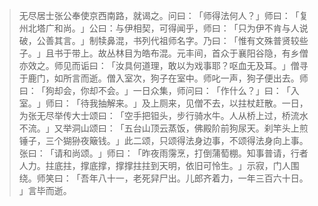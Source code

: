 
> 无尽居士张公奉使京西南路，就谒之。问曰：​「师得法何人？​」师曰：​「复州北塔广和尚。​」公曰：与伊相契，可得闻乎，师曰：​「只为伊不肯与人说破，公善其言。​」制犊鼻混，书列代祖师名字。乃曰：​「惟有文殊普贤较些子。​」且书于带上。故丛林目为皓布混。元丰间，首众于襄阳谷隐，有乡僧亦效之。师见而诟曰：​「汝具何道理，敢以为戏事耶？呕血无及耳。​」僧寻于鹿门，如所言而逝。僧入室次，狗子在室中。师叱一声，狗子便出去。师曰：​「狗却会，你却不会。​」一日众集，师问曰：​「作什么？​」曰：​「入室。​」师曰：​「待我抽解来。​」及上厕来，见僧不去，以拄杖赶散。一日，为张无尽举传大士颂曰：​「空手把钽头，步行骑水牛。人从桥上过，桥流水不流。​」又举洞山颂曰：​「五台山顶云蒸饭，佛殿阶前狗尿天。刹竿头上煎锤子，三个猢狲夜簸钱。​」此二颂，只颂得法身边事，不颂得法身向上事。张曰：​「请和尚颂。​」师曰：​「昨夜雨霶烹，打倒蒲萄棚。知事普请，行者人力。拄底拄，撑底撑，撑撑拄拄到天明，依旧可怜生。​」示寂，门人围绕。师笑曰：​「吾年八十一，老死舁尸出。儿郎齐着力，一年三百六十日。​」言毕而逝。
